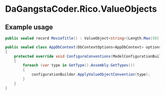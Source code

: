# DaGangstaCoder.Rico.ValueObjects

## Example usage

```csharp
public sealed record MovieTitle() : ValueObject<string>(Length.Max(50), Unicode.None, Precision.None);
```

```csharp
public sealed class AppDbContext(DbContextOptions<AppDbContext> options) : DbContext(options)
{    
    protected override void ConfigureConventions(ModelConfigurationBuilder configurationBuilder)
    {
        foreach (var type in GetType().Assembly.GetTypes())
        {
            configurationBuilder.ApplyValueObjectConvention(type);
        }
    }
}
```
